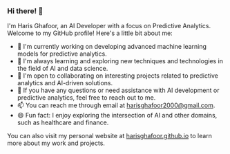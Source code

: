 ### Hi there! 👋

I'm Haris Ghafoor, an AI Developer with a focus on Predictive Analytics. Welcome to my GitHub profile! Here's a little bit about me:

- 🔭 I'm currently working on developing advanced machine learning models for predictive analytics.
- 🌱 I'm always learning and exploring new techniques and technologies in the field of AI and data science.
- 👯 I'm open to collaborating on interesting projects related to predictive analytics and AI-driven solutions.
- 🤔 If you have any questions or need assistance with AI development or predictive analytics, feel free to reach out to me.
- 📫 You can reach me through email at [harisghafoor2000@gmail.com](mailto:harisghafoor2000@gmail.com).
- 😄 Fun fact: I enjoy exploring the intersection of AI and other domains, such as healthcare and finance.

You can also visit my personal website at [harisghafoor.github.io](https://harisghafoor.github.io) to learn more about my work and projects.

